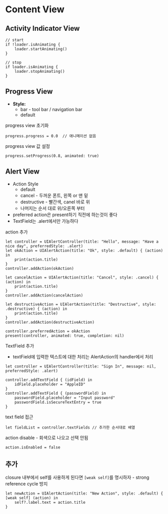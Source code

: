 # Content View
## Activity Indicator View
```
// start
if !loader.isAnimating {
    loader.startAnimating()
}

// stop
if loader.isAnimating {
    loader.stopAnimating()
}
```

## Progress View
- **Style:**
    - bar - tool bar / navigation bar
    - default

progress view 초기화
```
progress.progress = 0.0  // 애니메이션 없음 
```
progress view 값 설정
```
progress.setProgress(0.8, animated: true)
```

## Alert View
- Action Style
    - default
    - cancel - 두꺼운 폰트, 왼쪽 or 맨 밑
    - destructive - 빨간색, canel 바로 위
    - 나머지는 순서 대로 위/오른쪽 부터
- preferred action은 present하기 직전에 하는것이 좋다
- TextField는 .alert에서만 가능하다

action 추가
```
let controller = UIAlertController(title: "Hello", message: "Have a nice day", preferredStyle: .alert)
let okAction = UIAlertAction(title: "Ok", style: .default) { (action) in
    print(action.title)
}
controller.addAction(okAction)
        
let cancelAction = UIAlertAction(title: "Cancel", style: .cancel) { (action) in
    print(action.title)
}
controller.addAction(cancelAction)
        
let destructiveAction = UIAlertAction(title: "Destructive", style: .destructive) { (action) in
    print(action.title)
}
controller.addAction(destructiveAction)
        
controller.preferredAction = okAction
present(controller, animated: true, completion: nil)
```

TextField 추가
- textField에 입력한 텍스트에 대한 처리는 AlertAction의 handler에서 처리
```
let controller = UIAlertController(title: "Sign In", message: nil, preferredStyle: .alert)
        
controller.addTextField { (idField) in
    idField.placeholder = "AppleID"
}
controller.addTextField { (passwordField) in
    passwordField.placeholder = "Input password"
    passwordField.isSecureTextEntry = true
}
```
text field 접근
```
let fieldList = controller.textFields // 추가한 순서대로 배열
```

action disable - 회색으로 나오고 선택 안됨
```
action.isEnabled = false
```

## 추가

closure 내부에서 self를 사용하게 된다면 `[weak self]`를 명시하자 - strong reference cycle 방지
```
let newAction = UIAlertAction(title: "New Action", style: .default) { [weak self] (action) in
    self?.label.text = action.title
}
```